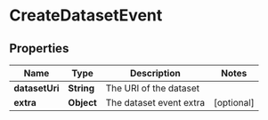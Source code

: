 

# CreateDatasetEvent


## Properties

| Name | Type | Description | Notes |
|------------ | ------------- | ------------- | -------------|
|**datasetUri** | **String** | The URI of the dataset |  |
|**extra** | **Object** | The dataset event extra |  [optional] |




